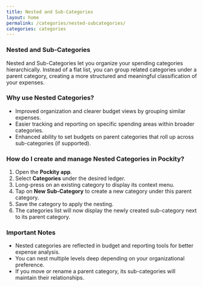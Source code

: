 ```yaml
---
title: Nested and Sub-Categories
layout: home
permalink: /categories/nested-subcategories/
categories: categories
---
```


### Nested and Sub-Categories

Nested and Sub-Categories let you organize your spending categories hierarchically. Instead of a flat list, you can group related categories under a parent category, creating a more structured and meaningful classification of your expenses.

### Why use Nested Categories?

- Improved organization and clearer budget views by grouping similar expenses.
- Easier tracking and reporting on specific spending areas within broader categories.
- Enhanced ability to set budgets on parent categories that roll up across sub-categories (if supported).

### How do I create and manage Nested Categories in Pockity?

1. Open the **Pockity app**.
2. Select **Categories** under the desired ledger.
3. Long-press on an existing category to display its context menu.
4. Tap on **New Sub-Category** to create a new category under this parent category. 
5. Save the category to apply the nesting.
6. The categories list will now display the newly created sub-category next to its parent category.

### Important Notes

- Nested categories are reflected in budget and reporting tools for better expense analysis.
- You can nest multiple levels deep depending on your organizational preference.
- If you move or rename a parent category, its sub-categories will maintain their relationships.
